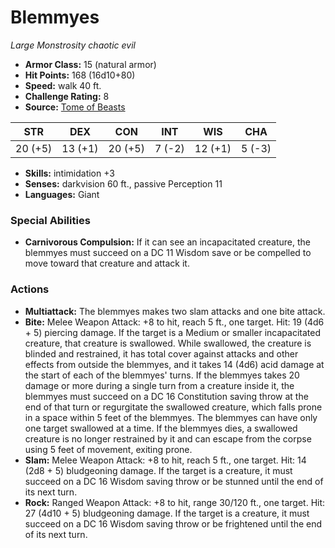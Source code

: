 # Blemmyes

*Large* *Monstrosity* *chaotic evil*

- **Armor Class:** 15 (natural armor)
- **Hit Points:** 168 (16d10+80)
- **Speed:** walk 40 ft.
- **Challenge Rating:** 8
- **Source:** [Tome of Beasts](https://koboldpress.com/kpstore/product/tome-of-beasts-for-5th-edition-print/)

| STR | DEX | CON | INT | WIS | CHA |
| --- | --- | --- | --- | --- | --- |
| 20 (+5) | 13 (+1) | 20 (+5) | 7 (-2) | 12 (+1) | 5 (-3) |

- **Skills:** intimidation +3
- **Senses:** darkvision 60 ft., passive Perception 11
- **Languages:** Giant
### Special Abilities
- **Carnivorous Compulsion:** If it can see an incapacitated creature, the blemmyes must succeed on a DC 11 Wisdom save or be compelled to move toward that creature and attack it.
### Actions
- **Multiattack:** The blemmyes makes two slam attacks and one bite attack.
- **Bite:** Melee Weapon Attack: +8 to hit, reach 5 ft., one target. Hit: 19 (4d6 + 5) piercing damage. If the target is a Medium or smaller incapacitated creature, that creature is swallowed. While swallowed, the creature is blinded and restrained, it has total cover against attacks and other effects from outside the blemmyes, and it takes 14 (4d6) acid damage at the start of each of the blemmyes' turns. If the blemmyes takes 20 damage or more during a single turn from a creature inside it, the blemmyes must succeed on a DC 16 Constitution saving throw at the end of that turn or regurgitate the swallowed creature, which falls prone in a space within 5 feet of the blemmyes. The blemmyes can have only one target swallowed at a time. If the blemmyes dies, a swallowed creature is no longer restrained by it and can escape from the corpse using 5 feet of movement, exiting prone.
- **Slam:** Melee Weapon Attack: +8 to hit, reach 5 ft., one target. Hit: 14 (2d8 + 5) bludgeoning damage. If the target is a creature, it must succeed on a DC 16 Wisdom saving throw or be stunned until the end of its next turn.
- **Rock:** Ranged Weapon Attack: +8 to hit, range 30/120 ft., one target. Hit: 27 (4d10 + 5) bludgeoning damage. If the target is a creature, it must succeed on a DC 16 Wisdom saving throw or be frightened until the end of its next turn.
